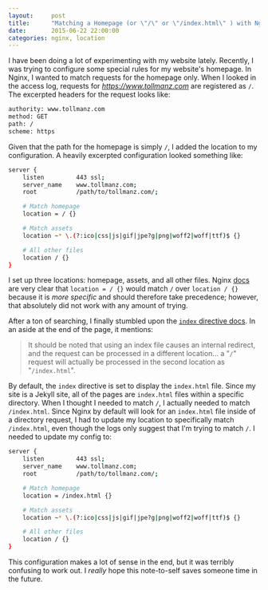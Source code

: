 ```yaml
---
layout:     post
title:      "Matching a Homepage (or \"/\" or \"/index.html\" ) with Nginx Location Blocks"
date:       2015-06-22 22:00:00
categories: nginx, location
---
```


I have been doing a lot of experimenting with my website lately. Recently, I was trying to configure some special rules for my website's homepage. In Nginx, I wanted to match requests for the homepage only. When I looked in the access log, requests for *https://www.tollmanz.com* are registered as `/`. The excerpted headers for the request looks like:

```bash
authority: www.tollmanz.com
method: GET
path: /
scheme: https
```

Given that the path for the homepage is simply `/`, I added the location to my configuration. A heavily excerpted configuration looked something like:

```bash
server {
    listen         443 ssl;
    server_name    www.tollmanz.com;
    root           /path/to/tollmanz.com/;

    # Match homepage
    location = / {}

    # Match assets
    location ~* \.(?:ico|css|js|gif|jpe?g|png|woff2|woff|ttf)$ {}

    # All other files
    location / {}
}
```

I set up three locations: homepage, assets, and all other files. Nginx [docs](http://nginx.org/en/docs/http/ngx_http_core_module.html#location) are very clear that `location = / {}` would match `/` over `location / {}` because it is *more specific* and should therefore take precedence; however, that absolutely did not work with any amount of trying.

After a ton of searching, I finally stumbled upon the [`index` directive docs](http://nginx.org/en/docs/http/ngx_http_index_module.html). In an aside at the end of the page, it mentions:

> It should be noted that using an index file causes an internal redirect, and the request can be processed in a different location... a "`/`" request will actually be processed in the second location as "`/index.html`".

By default, the `index` directive is set to display the `index.html` file. Since my site is a Jekyll site, all of the pages are `index.html` files within a specific directory. When I thought I needed to match `/`, I actually needed to match `/index.html`. Since Nginx by default will look for an `index.html` file inside of a directory request, I had to update my location to specifically match `/index.html`, even though the logs only suggest that I'm trying to match `/`. I needed to update my config to:

```bash
server {
    listen         443 ssl;
    server_name    www.tollmanz.com;
    root           /path/to/tollmanz.com/;

    # Match homepage
    location = /index.html {}

    # Match assets
    location ~* \.(?:ico|css|js|gif|jpe?g|png|woff2|woff|ttf)$ {}

    # All other files
    location / {}
}
```

This configuration makes a lot of sense in the end, but it was terribly confusing to work out. I *really* hope this note-to-self saves someone time in the future.
